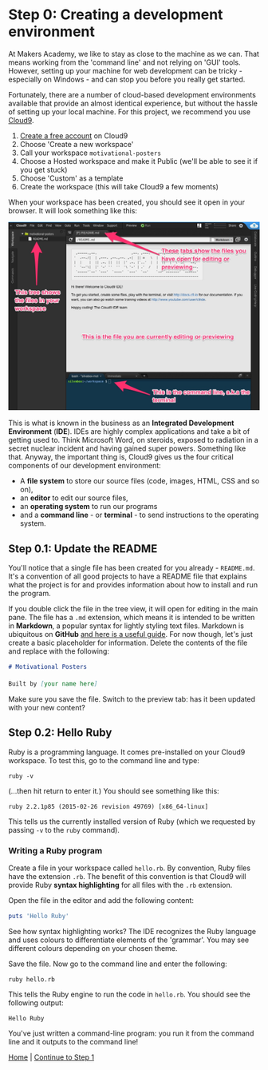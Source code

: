 # Step 0: Creating a development environment
At Makers Academy, we like to stay as close to the machine as we can.  That means working from the 'command line' and not relying on 'GUI' tools.  However, setting up your machine for web development can be tricky - especially on Windows - and can stop you before you really get started.

Fortunately, there are a number of cloud-based development environments available that provide an almost identical experience, but without the hassle of setting up your local machine.  For this project, we recommend you use [Cloud9](https://c9.io).

1. [Create a free account](https://c9.io/web/sign-up/free) on Cloud9
2. Choose 'Create a new workspace'
3. Call your workspace `motivational-posters`
4. Choose a Hosted workspace and make it Public (we'll be able to see it if you get stuck)
5. Choose 'Custom' as a template
6. Create the workspace (this will take Cloud9 a few moments)

When your workspace has been created, you should see it open in your browser.  It will look something like this:

![Cloud9 interface](/images/step_0/cloud9_intro.jpg)

This is what is known in the business as an **Integrated Development Environment** (**IDE**).  IDEs are highly complex applications and take a bit of getting used to.  Think Microsoft Word, on steroids, exposed to radiation in a secret nuclear incident and having gained super powers.  Something like that.  Anyway, the important thing is, Cloud9 gives us the four critical components of our development environment:

* A **file system** to store our source files (code, images, HTML, CSS and so on),
* an **editor** to edit our source files,
* an **operating system** to run our programs
* and a **command line** - or **terminal** - to send instructions to the operating system.

## Step 0.1: Update the README
You'll notice that a single file has been created for you already - `README.md`.  It's a convention of all good projects to have a README file that explains what the project is for and provides information about how to install and run the program.

If you double click the file in the tree view, it will open for editing in the main pane.  The file has a `.md` extension, which means it is intended to be written in **Markdown**, a popular syntax for lightly styling text files.  Markdown is ubiquitous on **GitHub** [and here is a useful guide](https://guides.github.com/features/mastering-markdown/).  For now though, let's just create a basic placeholder for information.  Delete the contents of the file and replace with the following:

```markdown
# Motivational Posters

Built by [your name here]
```

Make sure you save the file.  Switch to the preview tab: has it been updated with your new content?

## Step 0.2: Hello Ruby
Ruby is a programming language. It comes pre-installed on your Cloud9 workspace. To test this, go to the command line and type:

```
ruby -v
```

(...then hit return to enter it.) You should see something like this:

```
ruby 2.2.1p85 (2015-02-26 revision 49769) [x86_64-linux]
```

This tells us the currently installed version of Ruby (which we requested by passing `-v` to the `ruby` command).

### Writing a Ruby program
Create a file in your workspace called `hello.rb`.  By convention, Ruby files have the extension `.rb`.  The benefit of this convention is that Cloud9 will provide Ruby **syntax highlighting** for all files with the `.rb` extension.

Open the file in the editor and add the following content:
```ruby
puts 'Hello Ruby'
```

See how syntax highlighting works?  The IDE recognizes the Ruby language and uses colours to differentiate elements of the 'grammar'.  You may see different colours depending on your chosen theme.

Save the file.  Now go to the command line and enter the following:

```
ruby hello.rb
```

This tells the Ruby engine to run the code in `hello.rb`.  You should see the following output:

```
Hello Ruby
```

You've just written a command-line program: you run it from the command line and it outputs to the command line!

[Home](/) | [Continue to Step 1](/steps/1.md)

